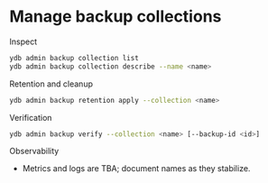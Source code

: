 # Manage backup collections

Inspect

```bash
ydb admin backup collection list
ydb admin backup collection describe --name <name>
```

Retention and cleanup

```bash
ydb admin backup retention apply --collection <name>
```

Verification

```bash
ydb admin backup verify --collection <name> [--backup-id <id>]
```

Observability

- Metrics and logs are TBA; document names as they stabilize.
